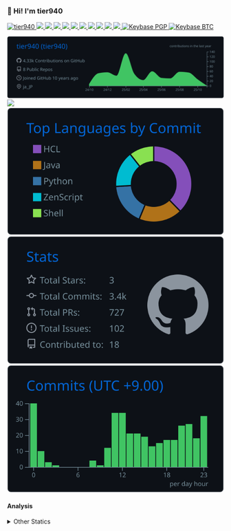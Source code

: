 ### 👋 Hi! I'm tier940

<p align="left"> 
  <a href="https://github.com/tier940/tier940/">
    <img src="https://komarev.com/ghpvc/?username=tier940" alt="tier940" />
  </a>
  <a href="http://twitter.com/tier940">
    <img height="20" src="https://img.shields.io/twitter/follow/tier940?label=Twitter&logo=twitter&style=flat" />
  </a>
  <a href="https://github.com/tier940">
    <img height="20" src="https://img.shields.io/github/followers/tier940?label=follow&logo=github&style=flat" />
  </a>
  <a href="https://www.reddit.com/user/tier940">
    <img height="20" src="https://img.shields.io/reddit/user-karma/combined/tier940?label=Reddit&logo=reddit&style=flat" />
  </a>
  <a href="https://stackoverflow.com/users/17317833/tier940">
    <img height="20" src="https://img.shields.io/stackexchange/stackoverflow/r/17317833?label=StackOverflow&logo=stack-overflow&style=flat" />
  </a>
  <a href="https://zenn.dev/tier940">
    <img height="20" src="https://zenn.badge.nikaera.com/s/tier940/likes" />
  </a>
  <a href="https://zenn.dev/tier940">
    <img height="20" src="https://zenn.badge.nikaera.com/s/tier940/followers" />
  </a>
  <a href="https://zenn.dev/tier940">
    <img height="20" src="https://zenn.badge.nikaera.com/s/tier940/articles" />
  </a>
  <a href="http://qiita.com/tier940">
    <img height="20" src="https://qiita-badge.apiapi.app/s/tier940/posts.svg" />
  </a>
  <a href="http://qiita.com/tier940">
    <img height="20" src="https://qiita-badge.apiapi.app/s/tier940/contributions.svg" />
  </a>
  <a href="https://github.com/tier940/tier940/">
    <img height="20" src="https://github.com/tier940/tier940/actions/workflows/main.yml/badge.svg" />
  </a>
  <a href="https://keybase.io/tier940">
    <img alt="Keybase PGP" src="https://img.shields.io/keybase/pgp/tier940">
  </a>
  <a href="https://keybase.io/tier940">
    <img alt="Keybase BTC" src="https://img.shields.io/keybase/btc/tier940">
  </a>
</p>

[![](https://raw.githubusercontent.com/tier940/tier940/main/profile-summary-card-output/github_dark/0-profile-details.svg)](https://github.com/vn7n24fzkq/github-profile-summary-cards)
[![](https://raw.githubusercontent.com/tier940/tier940/main/profile-summary-card-output/github_dark/1-repos-per-language.svg)](https://github.com/vn7n24fzkq/github-profile-summary-cards) [![](https://raw.githubusercontent.com/tier940/tier940/main/profile-summary-card-output/github_dark/2-most-commit-language.svg)](https://github.com/vn7n24fzkq/github-profile-summary-cards)
[![](https://raw.githubusercontent.com/tier940/tier940/main/profile-summary-card-output/github_dark/3-stats.svg)](https://github.com/vn7n24fzkq/github-profile-summary-cards) [![](https://raw.githubusercontent.com/tier940/tier940/main/profile-summary-card-output/github_dark/4-productive-time.svg)](https://github.com/vn7n24fzkq/github-profile-summary-cards)


#### Analysis
<!-- <img height="150" src="https://github.com/tier940/tier940/blob/master/images/stat.svg" alt="Alternative Text"/> -->

<details>
  <summary>Other Statics</summary>
  <!--START_SECTION:waka-->
![Code Time](http://img.shields.io/badge/Code%20Time-6%2C160%20hrs%2023%20mins-blue)

**🐱 My GitHub Data** 

> 📦 80.1 kB Used in GitHub's Storage 
 > 
> 💼 Opted to Hire
 > 
> 📜 14 Public Repositories 
 > 
> 🔑 8 Private Repositories 
 > 
**I'm an Early 🐤** 

```text
🌞 Morning                2739 commits        ████░░░░░░░░░░░░░░░░░░░░░   16.93 % 
🌆 Daytime                5829 commits        █████████░░░░░░░░░░░░░░░░   36.03 % 
🌃 Evening                5901 commits        █████████░░░░░░░░░░░░░░░░   36.48 % 
🌙 Night                  1707 commits        ███░░░░░░░░░░░░░░░░░░░░░░   10.55 % 
```
📅 **I'm Most Productive on Saturday** 

```text
Monday                   1767 commits        ███░░░░░░░░░░░░░░░░░░░░░░   10.92 % 
Tuesday                  2480 commits        ████░░░░░░░░░░░░░░░░░░░░░   15.33 % 
Wednesday                1914 commits        ███░░░░░░░░░░░░░░░░░░░░░░   11.83 % 
Thursday                 1622 commits        ███░░░░░░░░░░░░░░░░░░░░░░   10.03 % 
Friday                   2353 commits        ████░░░░░░░░░░░░░░░░░░░░░   14.55 % 
Saturday                 3132 commits        █████░░░░░░░░░░░░░░░░░░░░   19.36 % 
Sunday                   2908 commits        ████░░░░░░░░░░░░░░░░░░░░░   17.98 % 
```


📊 **This Week I Spent My Time On** 

```text
🕑︎ Time Zone: Asia/Tokyo

💬 Programming Languages: 
Other                    26 hrs 27 mins      ██████████████░░░░░░░░░░░   55.83 % 
Markdown                 19 hrs 12 mins      ██████████░░░░░░░░░░░░░░░   40.53 % 
Docker                   42 mins             ░░░░░░░░░░░░░░░░░░░░░░░░░   01.49 % 
JSON                     35 mins             ░░░░░░░░░░░░░░░░░░░░░░░░░   01.26 % 
YAML                     20 mins             ░░░░░░░░░░░░░░░░░░░░░░░░░   00.72 % 

🔥 Editors: 
Chrome                   27 hrs 21 mins      ██████████████░░░░░░░░░░░   57.71 % 
VS Code                  19 hrs 50 mins      ██████████░░░░░░░░░░░░░░░   41.87 % 
IntelliJ IDEA            6 mins              ░░░░░░░░░░░░░░░░░░░░░░░░░   00.24 % 
Edge                     4 mins              ░░░░░░░░░░░░░░░░░░░░░░░░░   00.17 % 

💻 Operating System: 
Windows                  27 hrs 31 mins      ███████████████░░░░░░░░░░   58.07 % 
Linux                    19 hrs 36 mins      ██████████░░░░░░░░░░░░░░░   41.36 % 
Unknown OS               16 mins             ░░░░░░░░░░░░░░░░░░░░░░░░░   00.58 % 
```

**I Mostly Code in Java** 

```text
Java                     11 repos            ██████████░░░░░░░░░░░░░░░   40.74 % 
HCL                      3 repos             ███░░░░░░░░░░░░░░░░░░░░░░   11.11 % 
Shell                    2 repos             ██░░░░░░░░░░░░░░░░░░░░░░░   07.41 % 
JavaScript               1 repo              █░░░░░░░░░░░░░░░░░░░░░░░░   03.70 % 
Python                   1 repo              █░░░░░░░░░░░░░░░░░░░░░░░░   03.70 % 
```



**Timeline**

![Lines of Code chart](https://raw.githubusercontent.com/tier940/tier940/main/assets/bar_graph.png)


 Last Updated on 11/08/2025 00:46:45 UTC
<!--END_SECTION:waka-->
</details>
